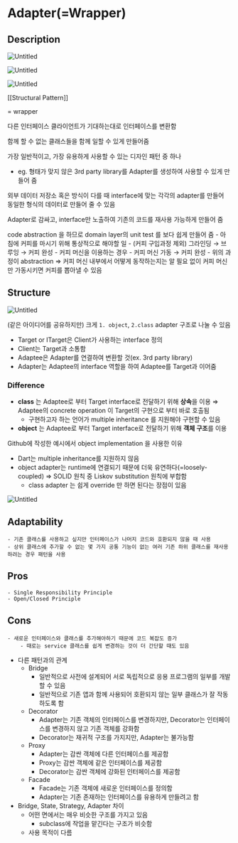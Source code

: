 # Adapter(=Wrapper)

## Description

![Untitled](adapter_overview.png)

![Untitled](Untitled%201.png)

![Untitled](Untitled%202.png)

[[Structural Pattern]]

= wrapper

다른 인터페이스 클라이언트가 기대하는대로 인터페이스를 변환함

함께 할 수 없는 클래스들을 함께 일할 수 있게 만들어줌

가장 일반적이고, 가장 유용하게 사용할 수 있는 디자인 패턴 중 하나

- eg. 형태가 맞지 않은 3rd party library를 Adapter를 생성하여 사용할 수 있게 만들어 줌

외부 데이터 저장소 혹은 방식이 다를 때 interface에 맞는 각각의 adapter를 만들어 동일한 형식의 데이터로 만들어 줄 수 있음

Adapter로 감싸고, interface만 노출하여 기존의 코드를 재사용 가능하게 만들어 줌

code abstraction 을 하므로 domain layer의 unit test 를 보다 쉽게 만들어 줌
    - 아침에 커피를 마시기 위해 통상적으로 해야할 일
        - (커피 구입과정 제외) 그라인딩 → 브루잉 → 커피 완성
    - 커피 머신을 이용하는 경우
        - 커피 머신 가동 → 커피 완성
    - 위의 과정이 abstraction ⇒  커피 머신  내부에서 어떻게 동작하는지는 알 필요 없이 커피 머신만 가동시키면 커피를 뽑아낼 수 있음

## Structure

![Untitled](Untitled%203.png)

(같은 아이디어를 공유하지만) 크게 `1. object`, `2.class` adapter 구조로 나눌 수 있음

- Target or ITarget은 Client가 사용하는 interface 정의
- Client는 Target과 소통함
- Adaptee은 Adapter를 연결하여 변환할 것(ex. 3rd party library)
- Adapter는 Adaptee의 interface 역할을 하여 Adaptee를  Target과 이어줌

### Difference

- **class** 는 Adaptee로 부터 Target interface로 전달하기 위해 **상속**을 이용   ⇒ Adaptee의 concrete operation 이 Target의 구현으로 부터 바로 호출됨
    - 구현하고자 하는 언어가 multiple inheritance 를 지원해야 구현할 수 있음
- **object** 는  Adaptee로 부터 Target interface로 전달하기 위해 **객체 구조**를 이용

Github에 작성한 예시에서 object implementation 을 사용한 이유

- Dart는 multiple inheritance를 지원하지 않음
- object adapter는 runtime에 연결되기 때문에 더욱 유연하다(=loosely-coupled) ⇒ SOLID 원칙 중 Liskov substitution 원칙에 부합함
  - class adapter 는 쉽게 override 만 하면 된다는 장점이 있음

![Untitled](Untitled%204.png)

## Adaptability

    - 기존 클래스를 사용하고 싶지만 인터페이스가 나머지 코드와 호환되지 않을 때 사용
    - 상위 클래스에 추가할 수 없는 몇 가지 공통 기능이 없는 여러 기존 하위 클래스를 재사용하려는 경우 패턴을 사용

## Pros

    - Single Responsibility Principle
    - Open/Closed Principle

## Cons
    - 새로운 인터페이스와 클래스를 추가해야하기 때문에 코드 복잡도 증가
        - 때로는 service 클래스를 쉽게 변경하는 것이 더 간단할 때도 있음
- 다른 패턴과의 관계
    - Bridge
        - 일반적으로 사전에 설계되어 서로 독립적으로 응용 프로그램의 일부를 개발할 수 있음
        - 일반적으로 기존 앱과 함께 사용되어 호환되지 않는 일부 클래스가 잘 작동하도록 함
    - Decorator
        - Adapter는 기존 객체의 인터페이스를 변경하지만, Decorator는 인터페이스를 변경하지 않고 기존 객체를 강화함
        - Decorator는 재귀적 구조를 가지지만, Adapter는 불가능함
    - Proxy
        - Adapter는 감싼 객체에 다른 인터페이스를 제공함
        - Proxy는 감싼 객체에 같은 인터페이스를 제공함
        - Decorator는 감싼 객체에 강화된 인터페이스를 제공함
    - Facade
        - Facade는 기존 객체에 새로운 인터페이스를 정의함
        - Adapter는 기존 존재하는 인터페이스를 유용하게 만들려고 함
- Bridge, State, Strategy, Adapter 차이
    - 어떤 면에서는 매우 비슷한 구조를 가지고 있음
        - subclass에 작업을 맡긴다는 구조가 비슷함
    - 사용 목적이 다름